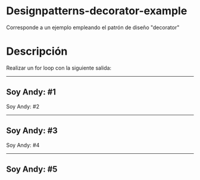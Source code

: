 # Designpatterns-decorator-example
Corresponde a un ejemplo empleando el patrón de diseño "decorator"

# Descripción
Realizar un for loop con la siguiente salida:

-------------------------------
Soy Andy: #1
-------------------------------

Soy Andy: #2

-------------------------------
Soy Andy: #3
-------------------------------

Soy Andy: #4

-------------------------------
Soy Andy: #5
-------------------------------

